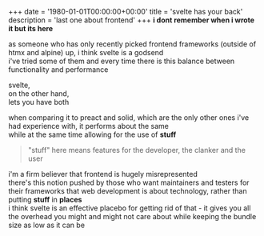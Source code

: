 +++
date = '1980-01-01T00:00:00+00:00'
title = 'svelte has your back'
description = 'last one about frontend'
+++
**i dont remember when i wrote it but its here**

as someone who has only recently picked frontend frameworks (outside of htmx and alpine) up, i think svelte is a godsend    
i've tried some of them and every time there is this balance between functionality and performance   


svelte,  
on the other hand,   
lets you have both  

when comparing it to preact and solid, which are the only other ones i've had experience with, it performs about the same  
while at the same time allowing for the use of **stuff**
> "stuff" here means features for the developer, the clanker and the user

i'm a firm believer that frontend is hugely misrepresented  
there's this notion pushed by those who want maintainers and testers for their frameworks that web development is about technology, rather than putting **stuff** in **places**  
i think svelte is an effective placebo for getting rid of that - it gives you all the overhead you might and might not care about while keeping the bundle size as low as it can be  
